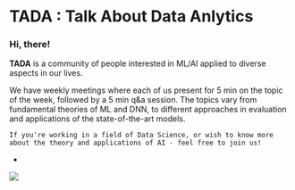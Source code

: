 # TADA : Talk About Data Anlytics

### Hi, there!
**TADA** is a community of people interested in ML/AI applied to diverse aspects in our lives. 

We have weekly meetings where each of us present for 5 min on the topic of the week, followed by a 5 min q&a session. The topics vary from fundamental theories of ML and DNN, to different approaches in evaluation and applications of the state-of-the-art models.


```If you're working in a field of Data Science, or wish to know more about the theory and applications of AI - feel free to join us!```


-

<img src=/tada-logos2.jpeg />
